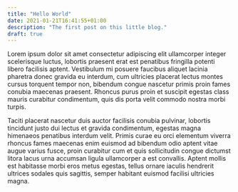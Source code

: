 ```yaml
---
title: "Hello World"
date: 2021-01-21T16:41:55+01:00
description: "The first post on this little blog."
draft: true
---
```


Lorem ipsum dolor sit amet consectetur adipiscing elit ullamcorper
integer scelerisque luctus, lobortis praesent erat est penatibus
fringilla potenti libero facilisis aptent. Vestibulum mi posuere
faucibus aliquet lacinia pharetra donec gravida eu interdum, cum
ultricies placerat lectus montes cursus torquent tempor non, bibendum
congue nascetur primis proin fames conubia maecenas praesent. Rhoncus
purus proin et suscipit egestas class mauris curabitur condimentum,
quis dis porta velit commodo nostra morbi turpis.

Taciti placerat nascetur duis auctor facilisis conubia pulvinar,
lobortis tincidunt justo dui lectus et gravida condimentum, egestas
magna himenaeos penatibus interdum velit. Primis curae eu orci
elementum viverra rhoncus fames maecenas enim euismod ad bibendum
odio aptent vitae augue varius fusce, proin curabitur cum et quis
sollicitudin congue dictumst litora lacus urna accumsan ligula
ullamcorper a est convallis. Aptent mollis est habitasse morbi eros
metus egestas, tellus ornare iaculis hendrerit ultrices sodales quis
sagittis, semper habitant euismod facilisi ultricies magna.